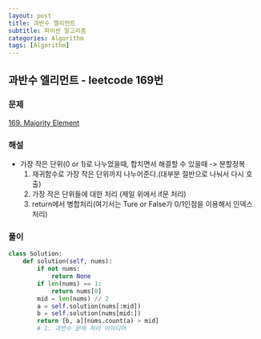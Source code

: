 ```yaml
---
layout: post
title: 과반수 엘리먼트
subtitle: 파이썬 알고리즘 
categories: Algorithm
tags: [Algorithm]
---
```

## 과반수 엘리먼트 - leetcode 169번

### 문제
[169. Majority Element](https://leetcode.com/problems/majority-element/)

### 해설
* 가장 작은 단위(0 or 1)로 나누었을때, 합치면서 해결할 수 있을때 -> 분할정복
   1. 재귀함수로 가장 작은 단위까지 나누어준다.(대부분 절반으로 나눠서 다시 호출)
   2. 가장 작은 단위들에 대한 처리 (제일 위에서 if문 처리)
   3. return에서 병합처리(여기서는 Ture or False가 0/1인점을 이용해서 인덱스 처리)

### 풀이
```python
class Solution:
    def solution(self, nums):
        if not nums:
            return None
        if len(nums) == 1:
            return nums[0]
        mid = len(nums) // 2
        a = self.solution(nums[:mid])
        b = self.solution(nums[mid:])
        return [b, a][nums.count(a) > mid]
        # 1. 과반수 문제 처리 아이디어
```

